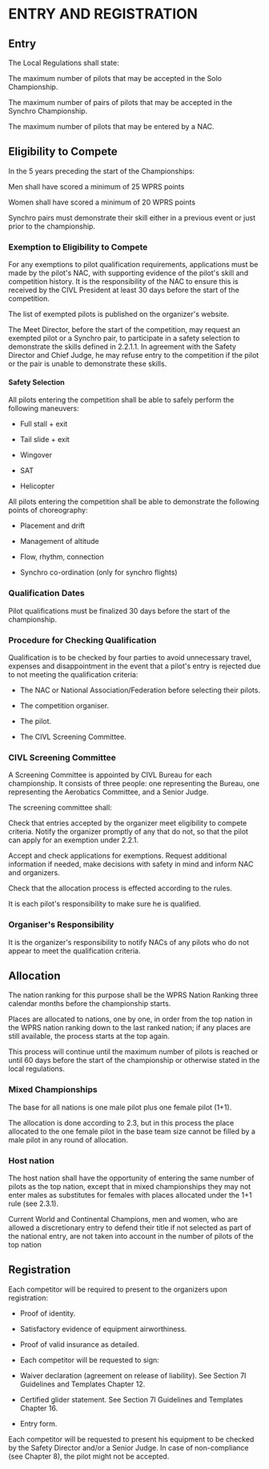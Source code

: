 # ENTRY AND REGISTRATION

## Entry

The Local Regulations shall state:

The maximum number of pilots that may be accepted in the Solo
Championship.

The maximum number of pairs of pilots that may be accepted in the
Synchro Championship.

The maximum number of pilots that may be entered by a NAC.

## Eligibility to Compete

In the 5 years preceding the start of the Championships:

Men shall have scored a minimum of 25 WPRS points

Women shall have scored a minimum of 20 WPRS points

Synchro pairs must demonstrate their skill either in a previous event or
just prior to the championship.

### Exemption to Eligibility to Compete

For any exemptions to pilot qualification requirements, applications
must be made by the pilot's NAC, with supporting evidence of the pilot's
skill and competition history. It is the responsibility of the NAC to
ensure this is received by the CIVL President at least 30 days before
the start of the competition.

The list of exempted pilots is published on the organizer's website.

The Meet Director, before the start of the competition, may request an
exempted pilot or a Synchro pair, to participate in a safety selection
to demonstrate the skills defined in 2.2.1.1. In agreement with the
Safety Director and Chief Judge, he may refuse entry to the competition
if the pilot or the pair is unable to demonstrate these skills.

#### Safety Selection

All pilots entering the competition shall be able to safely perform the
following maneuvers:

-   Full stall + exit

-   Tail slide + exit

-   Wingover

-   SAT

-   Helicopter

All pilots entering the competition shall be able to demonstrate the
following points of choreography:

-   Placement and drift

-   Management of altitude

-   Flow, rhythm, connection

-   Synchro co-ordination (only for synchro flights)

### Qualification Dates

Pilot qualifications must be finalized 30 days before the start of the
championship.

### Procedure for Checking Qualification

Qualification is to be checked by four parties to avoid unnecessary
travel, expenses and disappointment in the event that a pilot's entry is
rejected due to not meeting the qualification criteria:

-   The NAC or National Association/Federation before selecting their
    pilots.

-   The competition organiser.

-   The pilot.

-   The CIVL Screening Committee.

### CIVL Screening Committee

A Screening Committee is appointed by CIVL Bureau for each championship.
It consists of three people: one representing the Bureau, one
representing the Aerobatics Committee, and a Senior Judge.

The screening committee shall:

Check that entries accepted by the organizer meet eligibility to compete
criteria. Notify the organizer promptly of any that do not, so that the
pilot can apply for an exemption under 2.2.1.

Accept and check applications for exemptions. Request additional
information if needed, make decisions with safety in mind and inform NAC
and organizers.

Check that the allocation process is effected according to the rules.

It is each pilot\'s responsibility to make sure he is qualified.

### Organiser's Responsibility

It is the organizer's responsibility to notify NACs of any pilots who do
not appear to meet the qualification criteria.

## Allocation

The nation ranking for this purpose shall be the WPRS Nation Ranking
three calendar months before the championship starts.

Places are allocated to nations, one by one, in order from the top
nation in the WPRS nation ranking down to the last ranked nation; if any
places are still available, the process starts at the top again.

This process will continue until the maximum number of pilots is reached
or until 60 days before the start of the championship or otherwise
stated in the local regulations.

### Mixed Championships

The base for all nations is one male pilot plus one female pilot (1+1).

The allocation is done according to 2.3, but in this process the place
allocated to the one female pilot in the base team size cannot be filled
by a male pilot in any round of allocation.

### Host nation

The host nation shall have the opportunity of entering the same number
of pilots as the top nation, except that in mixed championships they may
not enter males as substitutes for females with places allocated under
the 1+1 rule (see 2.3.1).

Current World and Continental Champions, men and women, who are allowed
a discretionary entry to defend their title if not selected as part of
the national entry, are not taken into account in the number of pilots
of the top nation

## Registration

Each competitor will be required to present to the organizers upon
registration:

-   Proof of identity.

-   Satisfactory evidence of equipment airworthiness.

-   Proof of valid insurance as detailed.

-   Each competitor will be requested to sign:

-   Waiver declaration (agreement on release of liability). See Section
    7I Guidelines and Templates Chapter 12.

-   Certified glider statement. See Section 7I Guidelines and Templates
    Chapter 16.

-   Entry form.

Each competitor will be requested to present his equipment to be checked
by the Safety Director and/or a Senior Judge. In case of non-compliance
(see Chapter 8), the pilot might not be accepted.
